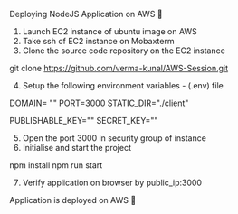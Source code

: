 Deploying NodeJS Application on AWS 🎉

1. Launch EC2 instance of ubuntu image on AWS
2. Take ssh of EC2 instance on Mobaxterm
3. Clone the source code repository on the EC2 instance

git clone https://github.com/verma-kunal/AWS-Session.git

4.	Setup the following environment variables - (.env) file

DOMAIN= ""
PORT=3000
STATIC_DIR="./client"

PUBLISHABLE_KEY=""
SECRET_KEY=""

5.	Open the port 3000 in security group of instance
6.	Initialise and start the project

npm install
npm run start

7.	  Verify application on browser by public_ip:3000

Application is deployed on AWS 🎉
